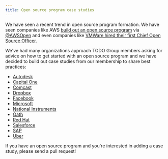 ```yaml
---
title: Open source program case studies
---
```


We have seen a recent trend in open source program formation. We have seen companies like AWS [build out an open source program](http://fortune.com/2016/12/01/amazon-open-source-guru/) via [@AWSOpen](https://twitter.com/AWSOpen) and even companies like [VMWare hired their first Chief Open Source Officer](https://thenewstack.io/makers-dirk-hohndel-vmware-role-open-source-commercial-software/).

We've had many organizations approach TODO Group members asking for advice on how to get started with an open source program and we have decided to build out case studies from our membership to share best practices:

* [Autodesk](autodesk)
* [Capital One](capitalone)
* [Comcast](comcast)
* [Dropbox](dropbox)
* [Facebook](facebook)
* [Microsoft](microsoft)
* [National Instruments](ni)
* [Oath](oath)
* [Red Hat](redhat)
* [Salesforce](salesforce)
* [SAP](sap)
* [Uber](uber)

If you have an open source program and you're interested in adding a case study, please send a pull request!

